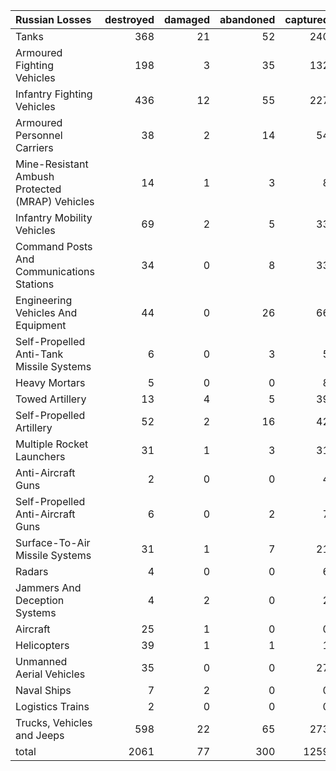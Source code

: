 | Russian Losses                                   |   destroyed |   damaged |   abandoned |   captured |   total |
|:-------------------------------------------------|------------:|----------:|------------:|-----------:|--------:|
| Tanks                                            |         368 |        21 |          52 |        240 |     681 |
| Armoured Fighting Vehicles                       |         198 |         3 |          35 |        132 |     368 |
| Infantry Fighting Vehicles                       |         436 |        12 |          55 |        227 |     730 |
| Armoured Personnel Carriers                      |          38 |         2 |          14 |         54 |     108 |
| Mine-Resistant Ambush Protected  (MRAP) Vehicles |          14 |         1 |           3 |          8 |      26 |
| Infantry Mobility Vehicles                       |          69 |         2 |           5 |         33 |     109 |
| Command Posts And Communications Stations        |          34 |         0 |           8 |         33 |      75 |
| Engineering Vehicles And Equipment               |          44 |         0 |          26 |         66 |     136 |
| Self-Propelled Anti-Tank Missile Systems         |           6 |         0 |           3 |          5 |      14 |
| Heavy Mortars                                    |           5 |         0 |           0 |          8 |      13 |
| Towed Artillery                                  |          13 |         4 |           5 |         39 |      61 |
| Self-Propelled Artillery                         |          52 |         2 |          16 |         42 |     112 |
| Multiple Rocket Launchers                        |          31 |         1 |           3 |         31 |      66 |
| Anti-Aircraft Guns                               |           2 |         0 |           0 |          4 |       6 |
| Self-Propelled Anti-Aircraft Guns                |           6 |         0 |           2 |          7 |      15 |
| Surface-To-Air Missile Systems                   |          31 |         1 |           7 |         21 |      60 |
| Radars                                           |           4 |         0 |           0 |          6 |      10 |
| Jammers And Deception Systems                    |           4 |         2 |           0 |          2 |       8 |
| Aircraft                                         |          25 |         1 |           0 |          0 |      26 |
| Helicopters                                      |          39 |         1 |           1 |          1 |      42 |
| Unmanned Aerial Vehicles                         |          35 |         0 |           0 |         27 |      62 |
| Naval Ships                                      |           7 |         2 |           0 |          0 |       9 |
| Logistics Trains                                 |           2 |         0 |           0 |          0 |       2 |
| Trucks, Vehicles and Jeeps                       |         598 |        22 |          65 |        273 |     958 |
| total                                            |        2061 |        77 |         300 |       1259 |    3697 |